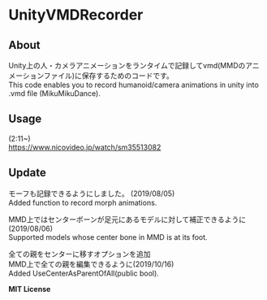 # UnityVMDRecorder

## About
Unity上の人・カメラアニメーションをランタイムで記録してvmd(MMDのアニメーションファイル)に保存するためのコードです。  
This code enables you to record humanoid/camera animations in unity into .vmd file (MikuMikuDance).  

## Usage
(2:11~)  
https://www.nicovideo.jp/watch/sm35513082

## Update 
モーフも記録できるようにしました。 (2019/08/05)  
Added function to record morph animations.

MMD上ではセンターボーンが足元にあるモデルに対して補正できるように (2019/08/06)  
Supported models whose center bone in MMD is at its foot.  
  
全ての親をセンターに移すオプションを追加  
MMD上で全ての親を編集できるように(2019/10/16)  
Added UseCenterAsParentOfAll(public bool).
  
  
**MIT License**
